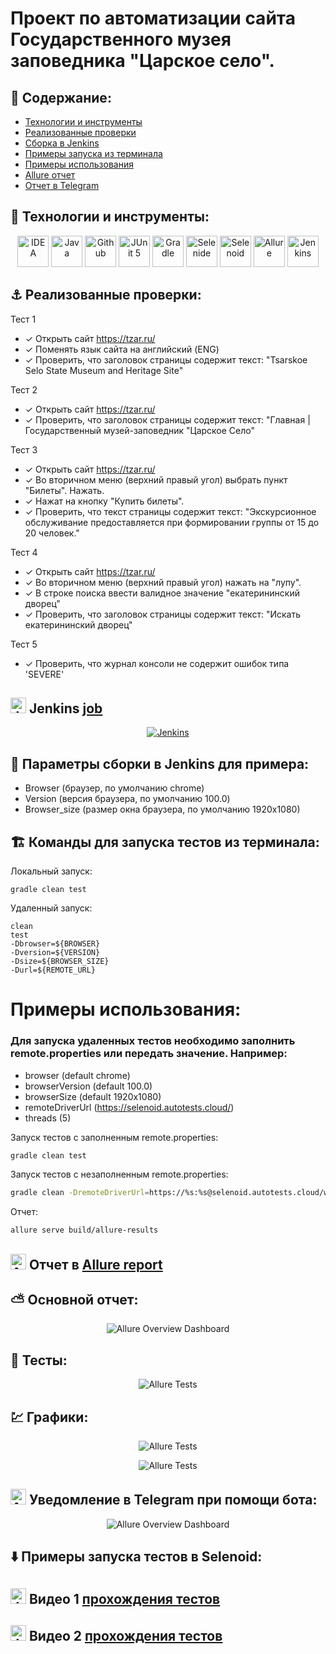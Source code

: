 # Проект по автоматизации сайта Государственного музея заповедника "Царское село".


## 🚀 Содержание:

- [Технологии и инструменты](#earth_africa-технологии-и-инструменты)
- [Реализованные проверки](#earth_africa-Реализованные-проверки)
- [Сборка в Jenkins](#earth_africa-Jenkins-job)
- [Примеры запуска из терминала](#earth_africa-Запуск-тестов-из-терминала)
- [Примеры использования](#earth_africa-Allure-отчет)
- [Allure отчет](#earth_africa-Allure-отчет)
- [Отчет в Telegram](#earth_africa-Уведомление-в-Telegram-при-помощи-бота)
  
## 🧰 Технологии и инструменты:

<p align="center">
<a href="https://www.jetbrains.com/idea/"><img src="images/logo/Idea.svg" width="50" height="50"  alt="IDEA"/></a>
<a href="https://www.java.com/"><img src="images/logo/Java.svg" width="50" height="50"  alt="Java"/></a>
<a href="https://github.com/"><img src="images/logo/GitHub.svg" width="50" height="50"  alt="Github"/></a>
<a href="https://junit.org/junit5/"><img src="images/logo/Junit5.svg" width="50" height="50"  alt="JUnit 5"/></a>
<a href="https://gradle.org/"><img src="images/logo/Gradle.svg" width="50" height="50"  alt="Gradle"/></a>
<a href="https://selenide.org/"><img src="images/logo/Selenide.svg" width="50" height="50"  alt="Selenide"/></a>
<a href="https://aerokube.com/selenoid/"><img src="images/logo/Selenoid.svg" width="50" height="50"  alt="Selenoid"/></a>
<a href="https://github.com/allure-framework/allure2"><img src="images/logo/Allure.svg" width="50" height="50"  alt="Allure"/></a>
<a href="https://www.jenkins.io/"><img src="images/logo/Jenkins.svg" width="50" height="50"  alt="Jenkins"/></a>
</p>

## ⚓ Реализованные проверки:

Тест 1
- ✓ Открыть сайт https://tzar.ru/
- ✓ Поменять язык сайта на английский (ENG)
- ✓ Проверить, что заголовок страницы содержит текст: "Tsarskoe Selo State Museum and Heritage Site"

Тест 2
- ✓ Открыть сайт https://tzar.ru/
- ✓ Проверить, что заголовок страницы содержит текст: "Главная | Государственный музей-заповедник "Царское Село"

Тест 3
- ✓ Открыть сайт https://tzar.ru/
- ✓ Во вторичном меню (верхний правый угол) выбрать пункт "Билеты". Нажать.
- ✓ Нажат на кнопку "Купить билеты".
- ✓ Проверить, что текст страницы содержит текст: "Экскурсионное обслуживание предоставляется при формировании группы от 15 до 20 человек."

Тест 4
- ✓ Открыть сайт https://tzar.ru/
- ✓ Во вторичном меню (верхний правый угол) нажать на "лупу".
- ✓ В строке поиска ввести валидное значение "екатерининский дворец"
- ✓ Проверить, что заголовок страницы содержит текст: "Искать екатерининский дворец"

Тест 5
- ✓ Проверить, что журнал консоли не содержит ошибок типа 'SEVERE'



## <img src="images/logo/Jenkins.svg" width="25" height="25"  alt="Jenkins"/></a> Jenkins <a target="_blank" href="https://jenkins.autotests.cloud/job/IBS_test/"> job </a>
<p align="center">
<a href="https://jenkins.autotests.cloud/job/azhegalova_hometask-14/"><img src="images/screens/jenkins.png" alt="Jenkins"/></a>
</p>


## 🧙 Параметры сборки в Jenkins для примера:

- Browser (браузер, по умолчанию chrome)
- Version (версия браузера, по умолчанию 100.0)
- Browser_size (размер окна браузера, по умолчанию 1920x1080)



## 🏗️ Команды для запуска тестов из терминала:
Локальный запуск:
```
gradle clean test
```

Удаленный запуск:
```
clean
test
-Dbrowser=${BROWSER}
-Dversion=${VERSION}
-Dsize=${BROWSER_SIZE}
-Durl=${REMOTE_URL}
```

# Примеры использования:

### Для запуска удаленных тестов необходимо заполнить remote.properties или передать значение. Например:

* browser (default chrome)
* browserVersion (default 100.0)
* browserSize (default 1920x1080)
* remoteDriverUrl (https://selenoid.autotests.cloud/)
* threads (5)


Запуск тестов с заполненным remote.properties:
```bash
gradle clean test
```

Запуск тестов с незаполненным remote.properties:
```bash
gradle clean -DremoteDriverUrl=https://%s:%s@selenoid.autotests.cloud/wd/hub/ -DvideoStorage=https://selenoid.autotests.cloud/video/ -Dthreads=1 test
```

Отчет:
```bash
allure serve build/allure-results
```
## <img src="images/logo/Allure.svg" width="25" height="25"  alt="Allure"/></a> Отчет в <a target="_blank" href="https://jenkins.autotests.cloud/job/azhegalova_hometask-14/4/allure">Allure report</a>

## ⛅ Основной отчет:
<p align="center">
<img title="Allure Overview Dashboard" src="images/screens/allure-1.png">
</p>

## 🧪 Тесты:
<p align="center">
<img title="Allure Tests" src="images/screens/allure-4.png">
</p>

## 💹 Графики:
<p align="center">
<img title="Allure Tests" src="images/screens/allure-2.png">
</p>
<p align="center">
<img title="Allure Tests" src="images/screens/allure-3.png">
</p>

## <img src="images/logo/Telegram.svg" width="25" height="25"  alt="Allure"/></a> Уведомление в Telegram при помощи бота: 

<p align="center">
<img title="Allure Overview Dashboard" src="images/screens/telegram.png" >
</p>

## ⬇️ Примеры запуска тестов в Selenoid:
## <img src="images/logo/Selenoid.svg" width="25" height="25" alt="Jenkins"/></a> Видео 1 <a target="_blank" href="               ">прохождения тестов </a>
<p align="center">
<a href="        "></a>
</p>

## <img src="images/logo/Selenoid.svg" width="25" height="25" alt="Jenkins"/></a> Видео 2 <a target="_blank" href="            ">прохождения тестов </a>
<p align="center">
<a href="     "></a>
</p>
